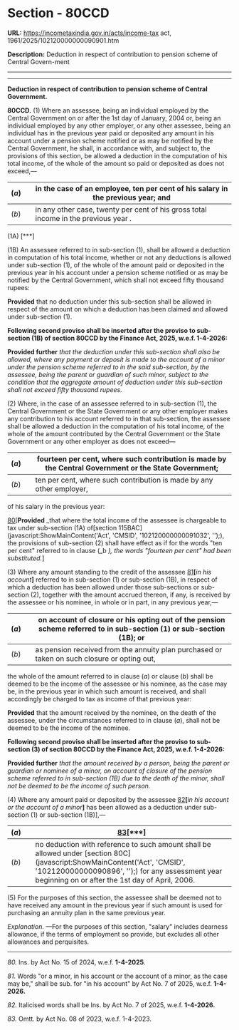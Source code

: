 # Section - 80CCD

**URL:** https://incometaxindia.gov.in/acts/income-tax act, 1961/2025/102120000000090901.htm

**Description:** Deduction in respect of contribution to pension scheme of Central Govern-ment

---

****

**Deduction in respect of contribution to pension scheme of Central Government.**

**80CCD.** (1) Where an assessee, being an individual employed by the Central Government on or after the 1st day of January, 2004 or, being an individual employed by any other employer, or any other assessee, being an individual has in the previous year paid or deposited any amount in his account under a pension scheme notified or as may be notified by the Central Government, he shall, in accordance with, and subject to, the provisions of this section, be allowed a deduction in the computation of his total income, of the whole of the amount so paid or deposited as does not exceed,—

(_a_) |  |  in the case of an employee, ten per cent of his salary in the previous year; and  
---|---|---  
(_b_) |  |  in any other case, twenty per cent of his gross total income in the previous year _._  
  
(1A) [***]

(1B) An assessee referred to in sub-section (1), shall be allowed a deduction in computation of his total income, whether or not any deductions is allowed under sub-section (1), of the whole of the amount paid or deposited in the previous year in his account under a pension scheme notified or as may be notified by the Central Government, which shall not exceed fifty thousand rupees:

**Provided** that no deduction under this sub-section shall be allowed in respect of the amount on which a deduction has been claimed and allowed under sub-section (1).

**Following second proviso shall be inserted after the proviso to sub-section (1B) of section 80CCD by the Finance Act, 2025, w.e.f. 1-4-2026:**

**Provided further** _that the deduction under this sub-section shall also be allowed, where any payment or deposit is made to the account of a minor under the pension scheme referred to in the said sub-section, by the assessee, being the parent or guardian of such minor, subject to the condition that the aggregate amount of deduction under this sub-section shall not exceed fifty thousand rupees._

(2) Where, in the case of an assessee referred to in sub-section (1), the Central Government or the State Government or any other employer makes any contribution to his account referred to in that sub-section, the assessee shall be allowed a deduction in the computation of his total income, of the whole of the amount contributed by the Central Government or the State Government or any other employer as does not exceed—

(_a_) |  |  fourteen per cent, where such contribution is made by the Central Government or the State Government;  
---|---|---  
(_b_) |  |  ten per cent, where such contribution is made by any other employer,  
  
of his salary in the previous year:

[80](javascript:ShowFootnote\('fn80'\);)[**Provided** _that where the total income of the assessee is chargeable to tax under sub-section (1A) of[section 115BAC](javascript:ShowMainContent\('Act', 'CMSID', '102120000000091032', ''\);), the provisions of sub-section (2) shall have effect as if for the words "ten per cent" referred to in clause (_b _), the words "fourteen per cent" had been substituted._]

(3) Where any amount standing to the credit of the assessee [81](javascript:ShowFootnote\('fn81'\);)**[**_in his account_**]** referred to in sub-section (1) or sub-section (1B), in respect of which a deduction has been allowed under those sub-sections or sub-section (2), together with the amount accrued thereon, if any, is received by the assessee or his nominee, in whole or in part, in any previous year,—

(_a_)|  |  on account of closure or his opting out of the pension scheme referred to in sub-section (1) or sub-section (1B); or  
---|---|---  
(_b_) |  |  as pension received from the annuity plan purchased or taken on such closure or opting out,  
  
the whole of the amount referred to in clause (_a_) or clause (_b_) shall be deemed to be the income of the assessee or his nominee, as the case may be, in the previous year in which such amount is received, and shall accordingly be charged to tax as income of that previous year:

**Provided** that the amount received by the nominee, on the death of the assessee, under the circumstances referred to in clause (_a_), shall not be deemed to be the income of the nominee.

**Following second proviso shall be inserted after the proviso to sub-section (3) of section 80CCD by the Finance Act, 2025, w.e.f. 1-4-2026:**

**Provided further** _that the amount received by a person, being the parent or guardian or nominee of a minor, on account of closure of the pension scheme referred to in sub-section (1B) due to the death of the minor, shall not be deemed to be the income of such person._

(4) Where any amount paid or deposited by the assessee [82](javascript:ShowFootnote\('fn82'\);)**[**_in his account or the account of a minor_**]** has been allowed as a deduction under sub-section (1) or sub-section (1B)],—

(_a_) |  | [83](javascript:ShowFootnote\('fn83'\);)[***]  
---|---|---  
(_b_) |  |  no deduction with reference to such amount shall be allowed under [section 80C](javascript:ShowMainContent\('Act', 'CMSID', '102120000000090896', ''\);) for any assessment year beginning on or after the 1st day of April, 2006.  
  
(5) For the purposes of this section, the assessee shall be deemed not to have received any amount in the previous year if such amount is used for purchasing an annuity plan in the same previous year.

_Explanation._ —For the purposes of this section, "salary" includes dearness allowance, if the terms of employment so provide, but excludes all other allowances and perquisites.

* * *

_80._ Ins. by Act No. 15 of 2024, w.e.f. **1-4-2025**.

_81_. Words "or a minor, in his account or the account of a minor, as the case may be," shall be sub. for "in his account" by Act No. 7 of 2025, w.e.f. **1-4-2026.**

_82._ Italicised words shall be Ins. by Act No. 7 of 2025, w.e.f. **1-4-2026.**

_83._ Omtt. by Act No. 08 of 2023, w.e.f. 1-4-2023.
